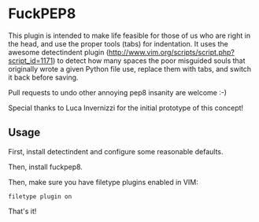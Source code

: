 # FuckPEP8

This plugin is intended to make life feasible for those of us who are right in the head, and use the proper tools (tabs) for indentation. It uses the awesome detectindent plugin (http://www.vim.org/scripts/script.php?script_id=1171) to detect how many spaces the poor misguided souls that originally wrote a given Python file use, replace them with tabs, and switch it back before saving.

Pull requests to undo other annoying pep8 insanity are welcome :-)

Special thanks to Luca Invernizzi for the initial prototype of this concept!

## Usage

First, install detectindent and configure some reasonable defaults.

Then, install fuckpep8.

Then, make sure you have filetype plugins enabled in VIM:

	filetype plugin on

That's it!

